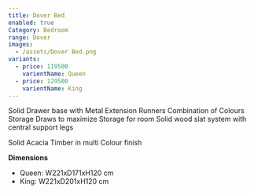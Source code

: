 ```yaml
---
title: Dover Bed
enabled: true
Category: Bedroom
range: Dover
images:
  - /assets/Dover Bed.png
variants:
  - price: 119500
    varientName: Queen
  - price: 129500
    varientName: King
---
```

Solid Drawer base with Metal Extension Runners
Combination of Colours
Storage Draws to maximize Storage for room
Solid wood slat system with central support legs

Solid Acacia Timber in multi Colour finish

**Dimensions**
* Queen: W221xD171xH120 cm
* King: W221xD201xH120 cm